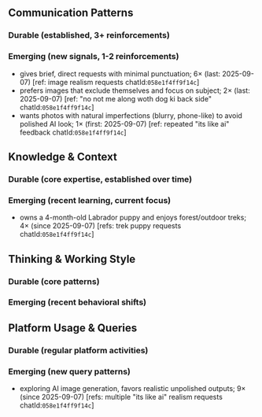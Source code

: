 ## Communication Patterns
### Durable (established, 3+ reinforcements)

### Emerging (new signals, 1-2 reinforcements)
- gives brief, direct requests with minimal punctuation; 6× (last: 2025-09-07) [ref: image realism requests chatId:`058e1f4ff9f14c`]
- prefers images that exclude themselves and focus on subject; 2× (last: 2025-09-07) [ref: "no not me along woth dog ki back side" chatId:`058e1f4ff9f14c`]
- wants photos with natural imperfections (blurry, phone-like) to avoid polished AI look; 1× (first: 2025-09-07) [ref: repeated "its like ai" feedback chatId:`058e1f4ff9f14c`]

## Knowledge & Context
### Durable (core expertise, established over time)

### Emerging (recent learning, current focus)
- owns a 4-month-old Labrador puppy and enjoys forest/outdoor treks; 4× (since 2025-09-07) [refs: trek puppy requests chatId:`058e1f4ff9f14c`]

## Thinking & Working Style
### Durable (core patterns)

### Emerging (recent behavioral shifts)

## Platform Usage & Queries
### Durable (regular platform activities)

### Emerging (new query patterns)
- exploring AI image generation, favors realistic unpolished outputs; 9× (since 2025-09-07) [refs: multiple "its like ai" realism requests chatId:`058e1f4ff9f14c`]